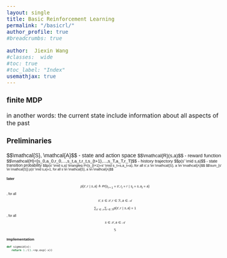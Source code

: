 ```yaml
---
layout: single
title: Basic Reinforcement Learning
permalink: "/basicrl/"
author_profile: true
#breadcrumbs: true

author:  Jiexin Wang
#classes:  wide
#toc: true
#toc_label: "Index"
usemathjax: true
---
```


### finite MDP

<style type="text/css">
  body{
  font-size: 12pt;
}

**MDP**: a classical formalization of sequential decision making, where actions influence subsequent situations or states

**Delayed reward**:

**Agent**: the learner or decision maker who produce actions

**Env**: environment dynamics which provide states and rewards

**Discrete Time Step**: $$t=0,1,2,3,...$$

    Env --- r,s ---> Agent
     |                 |
     |<------ a -------|


**finite**: the sets of states, actions, and rewards all have a finite number of elements

**Markov Property**: the probability of each possible value for $$s_t,r_t$$ depends only on the immediately preceding state and action $$s_{t-1}, a_{t-1}$$

</style>

in another words: the current state include information about all aspects of the past


### Preliminaries

<span style="font-family:Arial; font-size:0.9em;">
$$\mathcal{S}, \mathcal{A}$$ - state and action space

<span style="font-family:Arial; font-size:0.9em;">
$$\mathcal{R}(s,a)$$ - reward function

<span style="font-family:Arial; font-size:0.9em;">
$$\mathcal{H}=[s_0,a_0,r_0,...,s_t,a_t,r_t,s_{t+1},...,s_T,a_T,r_T]$$ - history trajectory

<span style="font-family:Arial; font-size:0.9em;">
$$p(s' \mid s,a)$$ - state transition probability

<span style="font-family:Arial; font-size:0.9em;">
$$p(s' \mid s,a) \triangleq Pr(s_{t+1}=s' \mid s_t=s,a_t=a), for all s',s \in \mathcal{S}, a \in \mathcal{A}$$

<span style="font-family:Arial; font-size:0.9em;">
$$\sum_{s' \in \mathcal{S}} p(s' \mid s,a)=1, for all s \in \mathcal{S}, a \in \mathcal{A}$$







### later

$$p(s',r \mid s,a) \triangleq Pr(s_{t+1}=s',r_t=r \mid s_t=s,a_t=a)$$, for all $$s',s \in \mathcal{S}, r \in \mathcal{R}, a \in \mathcal{A}$$

$$\sum_{s' \in \mathcal{S}} \sum_{r \in \mathcal{R}} p(s',r \mid s,a)=1$$, for all $$s \in \mathcal{S}, a \in \mathcal{A}$$

$$\mathbb{S}$$

### Implementation

```python
def sigmoid(x):
   return 1./(1.+np.exp(-x))

```
